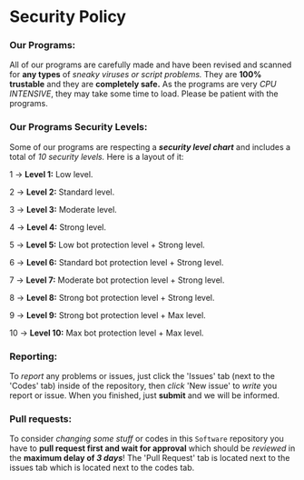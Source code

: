 # Security Policy

### Our Programs:
All of our programs are carefully made and have been revised and scanned for **any types** of *sneaky viruses or script problems.* They are **100% trustable** and they are **completely safe.** As the programs are very *CPU INTENSIVE*, they may take some time to load. Please be patient with the programs.

### Our Programs Security Levels:
Some of our programs are respecting a ***security level chart*** and includes a total of *10 security levels.* Here is a layout of it:

1 -> **Level 1:** Low level.

2 -> **Level 2:** Standard level.

3 -> **Level 3:** Moderate level.

4 -> **Level 4:** Strong level.

5 -> **Level 5:** Low bot protection level + Strong level.

6 -> **Level 6:** Standard bot protection level + Strong level.

7 -> **Level 7:** Moderate bot protection level + Strong level.

8 -> **Level 8:** Strong bot protection level + Strong level.

9 -> **Level 9:** Strong bot protection level + Max level.

10 -> **Level 10:** Max bot protection level + Max level.

### Reporting: 
To *report* any problems or issues, just click the 'Issues' tab (next to the 'Codes' tab) inside of the repository, then *click* 'New issue' to *write* you report or issue. When you finished, just **submit** and we will be informed.

### Pull requests:
To consider *changing some stuff* or codes in this `Software` repository you have to **pull request first and wait for approval** which should be *reviewed* in the **maximum delay of ***3 days*****! The 'Pull Request' tab is located next to the issues tab which is located next to the codes tab.
